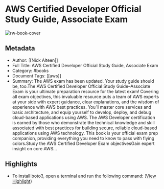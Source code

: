 # AWS Certified Developer Official Study Guide, Associate Exam

![rw-book-cover](https://readwise-assets.s3.amazonaws.com/media/uploaded_book_covers/profile_1050896/EpB1DKw_K_nZw6mkDIJ-WNpKUNL0vmvp1V652JIEU5k-cove_clJJhGR.jpg)

## Metadata
- Author: [[Nick Alteen]]
- Full Title: AWS Certified Developer Official Study Guide, Associate Exam
- Category: #books
- Document Tags: [[aws]] 
- Summary: The AWS exam has been updated. Your study guide should be, too.The AWS Certified Developer Official Study Guide–Associate Exam is your ultimate preparation resource for the latest exam! Covering all exam objectives, this invaluable resource puts a team of AWS experts at your side with expert guidance, clear explanations, and the wisdom of experience with AWS best practices. You’ll master core services and basic architecture, and equip yourself to develop, deploy, and debug cloud-based applications using AWS. The AWS Developer certification is earned by those who demonstrate the technical knowledge and skill associated with best practices for building secure, reliable cloud-based applications using AWS technology. This book is your official exam prep companion, providing everything you need to know to pass with flying colors.Study the AWS Certified Developer Exam objectivesGain expert insight on core AWS...

## Highlights
- To install boto3, open a terminal and run the following command: ([View Highlight](https://read.readwise.io/read/01hzxav5t8dws46ebv8g9s6dxz))

